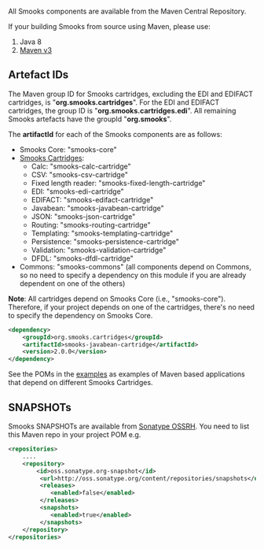 <br/>
All Smooks components are available from the Maven Central Repository.

If your building Smooks from source using Maven, please use:

1. Java 8
2. [Maven v3](https://maven.apache.org/download.cgi) 

## Artefact IDs
The Maven group ID for Smooks cartridges, excluding the EDI and EDIFACT cartridges, is "**org.smooks.cartridges**". For the EDI and EDIFACT cartridges,
the group ID is "**org.smooks.cartridges.edi**". All remaining Smooks artefacts have the groupId "**org.smooks**".

The **artifactId** for each of the Smooks components are as follows:

* Smooks Core: "smooks-core"
* [Smooks Cartridges](documentation/#smooks-cartridges):
    * Calc: "smooks-calc-cartridge"
    * CSV: "smooks-csv-cartridge"
    * Fixed length reader: "smooks-fixed-length-cartridge"
    * EDI: "smooks-edi-cartridge"
    * EDIFACT: "smooks-edifact-cartridge"
    * Javabean: "smooks-javabean-cartridge"
    * JSON: "smooks-json-cartridge"
    * Routing: "smooks-routing-cartridge"
    * Templating: "smooks-templating-cartridge"
    * Persistence: "smooks-persistence-cartridge"
    * Validation: "smooks-validation-cartridge" 
    * DFDL: "smooks-dfdl-cartridge"
* Commons: "smooks-commons" (all components depend on Commons, so no need to specify a dependency on this module if you are already dependent on one of the others)

**Note**: All cartridges depend on Smooks Core (i.e., "smooks-core"). Therefore, if your project depends on one of the cartridges, there's no need to specify the dependency on Smooks Core.

```xml
<dependency>
    <groupId>org.smooks.cartridges</groupId>
    <artifactId>smooks-javabean-cartridge</artifactId>
    <version>2.0.0</version>
</dependency>
```

See the POMs in the [examples](https://github.com/smooks/smooks-examples) as examples of Maven based applications that depend on different Smooks Cartridges.


## SNAPSHOTs

Smooks SNAPSHOTs are available from [Sonatype OSSRH](https://oss.sonatype.org/content/repositories/snapshots). You need to list this Maven repo in your project POM e.g.

```xml
<repositories>
    ....
    <repository>
        <id>oss.sonatype.org-snapshot</id>
         <url>http://oss.sonatype.org/content/repositories/snapshots</url>
         <releases>
            <enabled>false</enabled>
         </releases>
         <snapshots>
            <enabled>true</enabled>
         </snapshots>
    </repository>
</repositories>
```
